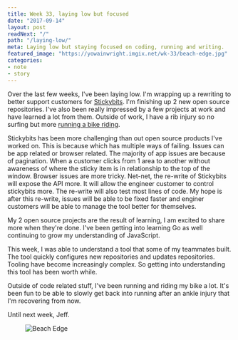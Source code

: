 ```yaml
---
title: Week 33, laying low but focused
date: "2017-09-14"
layout: post
readNext: "/"
path: "/laying-low/"
meta: Laying low but staying focused on coding, running and writing.
featured_image: "https://yowainwright.imgix.net/wk-33/beach-edge.jpg"
categories:
- note
- story
---
```


Over the last few weeks, I've been laying low. I'm wrapping up a rewriting to better support customers for [Stickybits](https://github.com/dollarshaveclub/stickybits). I'm finishing up 2 new open source repositories.  I've also been really impressed by a few projects at work and have learned a lot from them. Outside of work, I have a rib injury so no surfing but more [running a bike riding](https://www.strava.com/athletes/722335).

Stickybits has been more challenging than out open source products I've worked on. This is because which has multiple ways of failing. Issues can be app related or browser related. The majority of app issues are because of pagination. When a customer clicks from 1 area to another without awareness of where the sticky item is in relationship to the top of the window. Browser issues are more tricky. Net-net, the re-write of Stickybits will expose the API more. It will allow the engineer customer to control stickybits more. The re-write will also test most lines of code. My hope is after this re-write, issues will be able to be fixed faster and enginer customers will be able to manage the tool better for themselves.

My 2 open source projects are the result of learning, I am excited to share more when they're done. I've been getting into learning Go as well continuing to grow my understanding of JavaScript. 

This week, I was able to understand a tool that some of my teammates built. The tool quickly configures new repositories and updates repositories. Tooling have become increasingly complex. So getting into understanding this tool has been worth while.

Outside of code related stuff, I've been running and riding my bike a lot. It's been fun to be able to slowly get back into running after an ankle injury that I'm recovering from now. 

Until next week, Jeff.

<figure>
  <img src="https://yowainwright.imgix.net/wk-33/beach-edge.jpg" alt="Beach Edge" />
</figure> 
